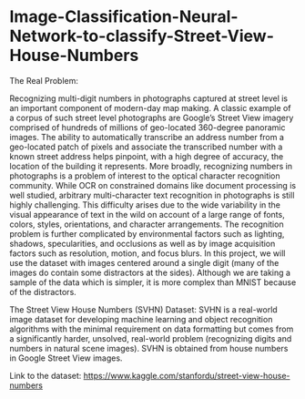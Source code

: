 # Image-Classification-Neural-Network-to-classify-Street-View-House-Numbers
The Real Problem:

Recognizing multi-digit numbers in photographs captured at street level is an important
component of modern-day map making. A classic example of a corpus of such street
level photographs are Google’s Street View imagery comprised of hundreds of millions of
geo-located 360-degree panoramic images. The ability to automatically transcribe an
address number from a geo-located patch of pixels and associate the transcribed
number with a known street address helps pinpoint, with a high degree of accuracy, the
location of the building it represents.
More broadly, recognizing numbers in photographs is a problem of interest to the optical
character recognition community. While OCR on constrained domains like document
processing is well studied, arbitrary multi-character text recognition in photographs is
still highly challenging. This difficulty arises due to the wide variability in the visual
appearance of text in the wild on account of a large range of fonts, colors, styles,
orientations, and character arrangements. The recognition problem is further
complicated by environmental factors such as lighting, shadows, specularities, and
occlusions as well as by image acquisition factors such as resolution, motion, and focus
blurs.
In this project, we will use the dataset with images centered around a single digit (many of the
images do contain some distractors at the sides). Although we are taking a sample of
the data which is simpler, it is more complex than MNIST because of the distractors.

The Street View House Numbers (SVHN) Dataset:
SVHN is a real-world image dataset for developing machine learning and object
recognition algorithms with the minimal requirement on data formatting but comes from a
significantly harder, unsolved, real-world problem (recognizing digits and numbers in
natural scene images). SVHN is obtained from house numbers in Google Street View
images.

Link to the dataset:
https://www.kaggle.com/stanfordu/street-view-house-numbers
